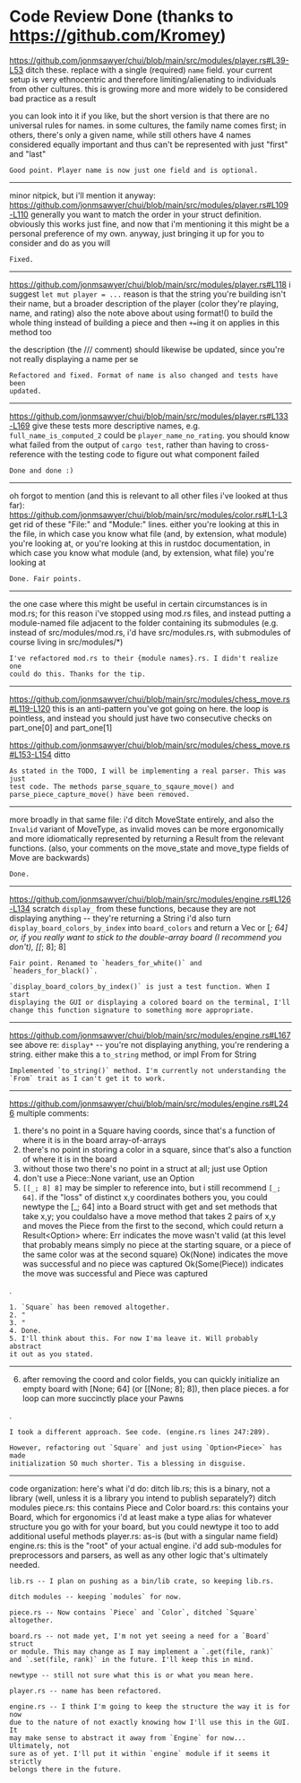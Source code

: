 Code Review Done (thanks to https://github.com/Kromey)
======================================================

https://github.com/jonmsawyer/chui/blob/main/src/modules/player.rs#L39-L53
ditch these. replace with a single (required) `name` field. your current setup
is very ethnocentric and therefore limiting/alienating to individuals from
other cultures. this is growing more and more widely to be considered bad
practice as a result

you can look into it if you like, but the short version is that there are no
universal rules for names. in some cultures, the family name comes first; in
others, there's only a given name, while still others have 4 names considered
equally important and thus can't be represented with just "first" and "last"

    Good point. Player name is now just one field and is optional.


-------------------------------------------------------------------------------

minor nitpick, but i'll mention it anyway:
https://github.com/jonmsawyer/chui/blob/main/src/modules/player.rs#L109-L110
generally you want to match the order in your struct definition. obviously
this works just fine, and now that i'm mentioning it this might be a personal 
preference of my own. anyway, just bringing it up for you to consider and do
as you will

    Fixed.

-------------------------------------------------------------------------------

https://github.com/jonmsawyer/chui/blob/main/src/modules/player.rs#L118
i suggest `let mut player = ...`
reason is that the string you're building isn't their name, but a broader
description of the player (color they're playing, name, and rating)
also the note above about using format!() to build the whole thing instead of
building a piece and then `+=`ing it on applies in this method too

the description (the /// comment) should likewise be updated, since you're not
really displaying a name per se

    Refactored and fixed. Format of name is also changed and tests have been
    updated.

-------------------------------------------------------------------------------

https://github.com/jonmsawyer/chui/blob/main/src/modules/player.rs#L133-L169
give these tests more descriptive names, e.g. `full_name_is_computed_2` could
be `player_name_no_rating`. you should know what failed from the output of
`cargo test`, rather than having to cross-reference with the testing code to
figure out what component failed

    Done and done :)

-------------------------------------------------------------------------------

oh forgot to mention (and this is relevant to all other files i've looked at
thus far):
https://github.com/jonmsawyer/chui/blob/main/src/modules/color.rs#L1-L3
get rid of these "File:" and "Module:" lines. either you're looking at this in
the file, in which case you know what file (and, by extension, what module)
you're looking at, or you're looking at this in rustdoc documentation, in
which case you know what module (and, by extension, what file) you're looking
at

    Done. Fair points.

-------------------------------------------------------------------------------

the one case where this might be useful in certain circumstances is in mod.rs;
for this reason i've stopped using mod.rs files, and instead putting a
module-named file adjacent to the folder containing its submodules (e.g.
instead of src/modules/mod.rs, i'd have src/modules.rs, with submodules of
course living in src/modules/*)

    I've refactored mod.rs to their {module names}.rs. I didn't realize one
    could do this. Thanks for the tip.

-------------------------------------------------------------------------------

https://github.com/jonmsawyer/chui/blob/main/src/modules/chess_move.rs#L119-L120
this is an anti-pattern you've got going on here. the loop is pointless, and
instead you should just have two consecutive checks on part_one[0] and
part_one[1]

https://github.com/jonmsawyer/chui/blob/main/src/modules/chess_move.rs#L153-L154
ditto

    As stated in the TODO, I will be implementing a real parser. This was just
    test code. The methods parse_square_to_sqaure_move() and
    parse_piece_capture_move() have been removed.

-------------------------------------------------------------------------------

more broadly in that same file:
i'd ditch MoveState entirely, and also the `Invalid` variant of MoveType, as
invalid moves can be more ergonomically and more idiomatically represented by
returning a Result from the relevant functions.
(also, your comments on the move_state and move_type fields of Move are
backwards)

    Done.

-------------------------------------------------------------------------------

https://github.com/jonmsawyer/chui/blob/main/src/modules/engine.rs#L126-L134
scratch `display_` from these functions, because they are not displaying
anything -- they're returning a String
i'd also turn `display_board_colors_by_index` into `board_colors` and return a
Vec or [_; 64] or, if you really want to stick to the double-array board (I
recommend you don't), [[_; 8]; 8]

    Fair point. Renamed to `headers_for_white()` and `headers_for_black()`.

    `display_board_colors_by_index()` is just a test function. When I start
    displaying the GUI or displaying a colored board on the terminal, I'll
    change this function signature to something more appropriate.

-------------------------------------------------------------------------------

https://github.com/jonmsawyer/chui/blob/main/src/modules/engine.rs#L167
see above re: `display*` -- you're not displaying anything, you're rendering a
string. either make this a `to_string` method, or 
impl From<Engine> for String

    Implemented `to_string()` method. I'm currently not understanding the
    `From` trait as I can't get it to work.

-------------------------------------------------------------------------------

https://github.com/jonmsawyer/chui/blob/main/src/modules/engine.rs#L246
multiple comments:
1. there's no point in a Square having coords, since that's a function of
where it is in the board array-of-arrays
2. there's no point in storing a color in a square, since that's also a
function of where it is in the board
3. without those two there's no point in a struct at all; just use
Option<Piece>
4. don't use a Piece::None variant, use an Option<Piece>
5. `[[_; 8] 8]` may be simpler to reference into, but i still recommend
`[_; 64]`.
if the "loss" of distinct x,y coordinates bothers you, you could newtype the
[_; 64] into a Board struct with get and set methods that take x,y; you
couldalso have a move method that takes 2 pairs of x,y and moves the Piece
from the first to the second, which could return a Result<Option<Piece>> where:
Err indicates the move wasn't valid (at this level that probably means simply
no piece at the starting square, or a piece of the same color was at the
second square)
Ok(None) indicates the move was successful and no piece was captured
Ok(Some(Piece)) indicates the move was successful and Piece was captured

.

    1. `Square` has been removed altogether.
    2. "
    3. "
    4. Done.
    5. I'll think about this. For now I'ma leave it. Will probably abstract
    it out as you stated.

-------------------------------------------------------------------------------

6) after removing the coord and color fields, you can quickly initialize an
empty board with [None; 64] (or [[None; 8]; 8]), then place pieces. a for loop
can more succinctly place your Pawns

.

    I took a different approach. See code. (engine.rs lines 247:289).

    However, refactoring out `Square` and just using `Option<Piece>` has made
    initialization SO much shorter. Tis a blessing in disguise.

-------------------------------------------------------------------------------

code organization: here's what i'd do:
ditch lib.rs; this is a binary, not a library (well, unless it is a library
you intend to publish separately?)
ditch modules
piece.rs: this contains Piece and Color
board.rs: this contains your Board, which for ergonomics i'd at least make a
type alias for whatever structure you go with for your board, but you could
newtype it too to add additional useful methods
player.rs: as-is (but with a singular name field)
engine.rs: this is the "root" of your actual engine. i'd add sub-modules for
preprocessors and parsers, as well as any other logic that's ultimately needed.

    lib.rs -- I plan on pushing as a bin/lib crate, so keeping lib.rs.

    ditch modules -- keeping `modules` for now.

    piece.rs -- Now contains `Piece` and `Color`, ditched `Square` altogether.
    
    board.rs -- not made yet, I'm not yet seeing a need for a `Board` struct
    or module. This may change as I may implement a `.get(file, rank)`
    and `.set(file, rank)` in the future. I'll keep this in mind.

    newtype -- still not sure what this is or what you mean here.

    player.rs -- name has been refactored.

    engine.rs -- I think I'm going to keep the structure the way it is for now
    due to the nature of not exactly knowing how I'll use this in the GUI. It
    may make sense to abstract it away from `Engine` for now... Ultimately, not
    sure as of yet. I'll put it within `engine` module if it seems it strictly
    belongs there in the future.
